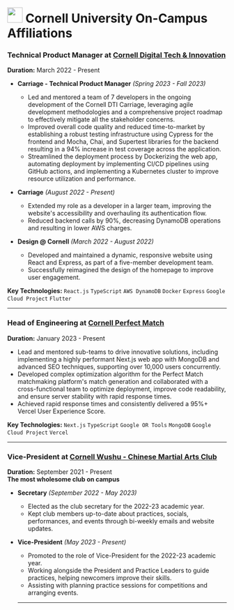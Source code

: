 # <img style="height:35px;width:35px;margin-bottom:-6px" src="https://upload.wikimedia.org/wikipedia/commons/thumb/4/47/Cornell_University_seal.svg/1200px-Cornell_University_seal.svg.png"> Cornell University On-Campus Affiliations

### **Technical Product Manager** at [Cornell Digital Tech & Innovation](https://www.cornelldti.org/)

**Duration:** March 2022 - Present

-   **Carriage - Technical Product Manager** _(Spring 2023 - Fall 2023)_

    -   Led and mentored a team of 7 developers in the ongoing development of the Cornell DTI Carriage, leveraging agile development methodologies and a comprehensive project roadmap to effectively mitigate all the stakeholder concerns.
    -   Improved overall code quality and reduced time-to-market by establishing a robust testing infrastructure using Cypress for the frontend and Mocha, Chai, and Supertest libraries for the backend resulting in a 94% increase in test coverage across the application.
    -   Streamlined the deployment process by Dockerizing the web app, automating deployment by implementing CI/CD pipelines using GitHub actions, and implementing a Kubernetes cluster to improve resource utilization and performance.

-   **Carriage** _(August 2022 - Present)_

    -   Extended my role as a developer in a larger team, improving the website's accessibility and overhauling its authentication flow.
    -   Reduced backend calls by 90%, decreasing DynamoDB operations and resulting in lower AWS charges.

-   **Design @ Cornell** _(March 2022 - August 2022)_

    -   Developed and maintained a dynamic, responsive website using React and Express, as part of a five-member development team.
    -   Successfully reimagined the design of the homepage to improve user engagement.

**Key Technologies:** `React.js` `TypeScript` `AWS DynamoDB` `Docker` `Express` `Google Cloud Project` `Flutter`

<hr />

### **Head of Engineering** at [Cornell Perfect Match](https://perfectmatch.ai/)

**Duration:** January 2023 - Present

-   Lead and mentored sub-teams to drive innovative solutions, including implementing a highly performant Next.js web app with MongoDB and advanced SEO techniques, supporting over 10,000 users concurrently.
-   Developed complex optimization algorithm for the Perfect Match matchmaking platform's match generation and collaborated with a cross-functional team to optimize deployment, improve code readability, and ensure server stability with rapid response times.
-   Achieved rapid response times and consistently delivered a 95%+ Vercel User Experience Score.

**Key Technologies:** `Next.js` `TypeScript` `Google OR Tools` `MongoDB` `Google Cloud Project` `Vercel`

<hr />

### **Vice-President** at [Cornell Wushu - Chinese Martial Arts Club](https://cornellwushu.github.io/)

**Duration:** September 2021 - Present <br />**The most wholesome club on campus**

-   **Secretary** _(September 2022 - May 2023)_

    -   Elected as the club secretary for the 2022-23 academic year.
    -   Kept club members up-to-date about practices, socials, performances, and events through bi-weekly emails and website updates.

-   **Vice-President** _(May 2023 - Present)_

    -   Promoted to the role of Vice-President for the 2022-23 academic year.
    -   Working alongside the President and Practice Leaders to guide practices, helping newcomers improve their skills.
    -   Assisting with planning practice sessions for competitions and arranging events.
    <hr />
